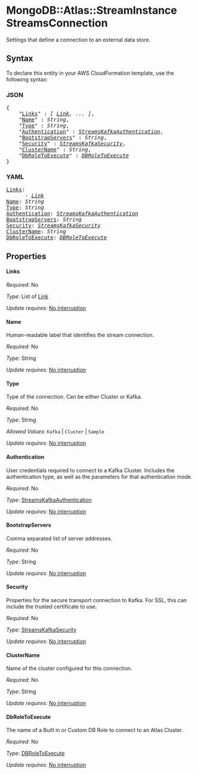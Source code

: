 # MongoDB::Atlas::StreamInstance StreamsConnection

Settings that define a connection to an external data store.

## Syntax

To declare this entity in your AWS CloudFormation template, use the following syntax:

### JSON

<pre>
{
    "<a href="#links" title="Links">Links</a>" : <i>[ <a href="link.md">Link</a>, ... ]</i>,
    "<a href="#name" title="Name">Name</a>" : <i>String</i>,
    "<a href="#type" title="Type">Type</a>" : <i>String</i>,
    "<a href="#authentication" title="Authentication">Authentication</a>" : <i><a href="streamskafkaauthentication.md">StreamsKafkaAuthentication</a></i>,
    "<a href="#bootstrapservers" title="BootstrapServers">BootstrapServers</a>" : <i>String</i>,
    "<a href="#security" title="Security">Security</a>" : <i><a href="streamskafkasecurity.md">StreamsKafkaSecurity</a></i>,
    "<a href="#clustername" title="ClusterName">ClusterName</a>" : <i>String</i>,
    "<a href="#dbroletoexecute" title="DbRoleToExecute">DbRoleToExecute</a>" : <i><a href="dbroletoexecute.md">DBRoleToExecute</a></i>
}
</pre>

### YAML

<pre>
<a href="#links" title="Links">Links</a>: <i>
      - <a href="link.md">Link</a></i>
<a href="#name" title="Name">Name</a>: <i>String</i>
<a href="#type" title="Type">Type</a>: <i>String</i>
<a href="#authentication" title="Authentication">Authentication</a>: <i><a href="streamskafkaauthentication.md">StreamsKafkaAuthentication</a></i>
<a href="#bootstrapservers" title="BootstrapServers">BootstrapServers</a>: <i>String</i>
<a href="#security" title="Security">Security</a>: <i><a href="streamskafkasecurity.md">StreamsKafkaSecurity</a></i>
<a href="#clustername" title="ClusterName">ClusterName</a>: <i>String</i>
<a href="#dbroletoexecute" title="DbRoleToExecute">DbRoleToExecute</a>: <i><a href="dbroletoexecute.md">DBRoleToExecute</a></i>
</pre>

## Properties

#### Links

_Required_: No

_Type_: List of <a href="link.md">Link</a>

_Update requires_: [No interruption](https://docs.aws.amazon.com/AWSCloudFormation/latest/UserGuide/using-cfn-updating-stacks-update-behaviors.html#update-no-interrupt)

#### Name

Human-readable label that identifies the stream connection.

_Required_: No

_Type_: String

_Update requires_: [No interruption](https://docs.aws.amazon.com/AWSCloudFormation/latest/UserGuide/using-cfn-updating-stacks-update-behaviors.html#update-no-interrupt)

#### Type

Type of the connection. Can be either Cluster or Kafka.

_Required_: No

_Type_: String

_Allowed Values_: <code>Kafka</code> | <code>Cluster</code> | <code>Sample</code>

_Update requires_: [No interruption](https://docs.aws.amazon.com/AWSCloudFormation/latest/UserGuide/using-cfn-updating-stacks-update-behaviors.html#update-no-interrupt)

#### Authentication

User credentials required to connect to a Kafka Cluster. Includes the authentication type, as well as the parameters for that authentication mode.

_Required_: No

_Type_: <a href="streamskafkaauthentication.md">StreamsKafkaAuthentication</a>

_Update requires_: [No interruption](https://docs.aws.amazon.com/AWSCloudFormation/latest/UserGuide/using-cfn-updating-stacks-update-behaviors.html#update-no-interrupt)

#### BootstrapServers

Comma separated list of server addresses.

_Required_: No

_Type_: String

_Update requires_: [No interruption](https://docs.aws.amazon.com/AWSCloudFormation/latest/UserGuide/using-cfn-updating-stacks-update-behaviors.html#update-no-interrupt)

#### Security

Properties for the secure transport connection to Kafka. For SSL, this can include the trusted certificate to use.

_Required_: No

_Type_: <a href="streamskafkasecurity.md">StreamsKafkaSecurity</a>

_Update requires_: [No interruption](https://docs.aws.amazon.com/AWSCloudFormation/latest/UserGuide/using-cfn-updating-stacks-update-behaviors.html#update-no-interrupt)

#### ClusterName

Name of the cluster configured for this connection.

_Required_: No

_Type_: String

_Update requires_: [No interruption](https://docs.aws.amazon.com/AWSCloudFormation/latest/UserGuide/using-cfn-updating-stacks-update-behaviors.html#update-no-interrupt)

#### DbRoleToExecute

The name of a Built in or Custom DB Role to connect to an Atlas Cluster.

_Required_: No

_Type_: <a href="dbroletoexecute.md">DBRoleToExecute</a>

_Update requires_: [No interruption](https://docs.aws.amazon.com/AWSCloudFormation/latest/UserGuide/using-cfn-updating-stacks-update-behaviors.html#update-no-interrupt)

